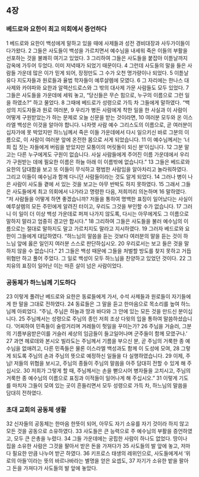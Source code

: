 ## 4장
### 베드로와 요한이 최고 의회에서 증언하다
1 베드로와 요한이 백성에게 말하고 있을 때에 사제들과 성전 경비대장과 사두가이들이 다가왔다.
2 그들은 사도들이 백성을 가르치면서 예수님을 내세워 죽은 이들의 부활을 선포하는 것을 불쾌히 여기고 있었다.
3 그리하여 그들은 사도들을 붙잡아 이튿날까지 감옥에 가두어 두었다. 이미 저녁때가 되었기 때문이다.
4 그런데 사도들의 말을 들은 사람들 가운데 많은 이가 믿게 되어, 장정만도 그 수가 오천 명가량이나 되었다.
5 이튿날 유다 지도자들과 원로들과 율법 학자들이 예루살렘에 모였다.
6 그 자리에는 한나스 대사제와 카야파와 요한과 알렉산드로스와 그 밖의 대사제 가문 사람들도 모두 있었다.
7 그들은 사도들을 가운데에 세워 놓고, “당신들은 무슨 힘으로, 누구의 이름으로 그런 일을 하였소?” 하고 물었다.
8 그때에 베드로가 성령으로 가득 차 그들에게 말하였다. “백성의 지도자들과 원로 여러분,
9 우리가 병든 사람에게 착한 일을 한 사실과 이 사람이 어떻게 구원받았는가 하는 문제로 오늘 신문을 받는 것이라면,
10 여러분 모두와 온 이스라엘 백성은 이것을 알아야 합니다. 나자렛 사람 예수 그리스도의 이름으로, 곧 여러분이 십자가에 못 박았지만 하느님께서 죽은 이들 가운데에서 다시 일으키신 바로 그분의 이름으로, 이 사람이 여러분 앞에 온전한 몸으로 서게 되었습니다.
11 이 예수님께서는 ‘너희 집 짓는 자들에게 버림을 받았지만 모퉁이의 머릿돌이 되신 분’이십니다.
12 그분 말고는 다른 누구에게도 구원이 없습니다. 사실 사람들에게 주어진 이름 가운데에서 우리가 구원받는 데에 필요한 이름은 하늘 아래 이 이름밖에 없습니다.”
13 그들은 베드로와 요한의 담대함을 보고 또 이들이 무식하고 평범한 사람임을 알아차리고 놀라워하였다. 그리고 이들이 예수님과 함께 다니던 사람들이라는 것도 알게 되었다.
14 그러나 병이 나은 사람이 사도들 곁에 서 있는 것을 보고는 아무 반박도 하지 못하였다.
15 그래서 그들은 사도들에게 최고 의회에서 나가라고 명령한 다음, 저희끼리 의논하며
16 말하였다. “저 사람들을 어떻게 하면 좋겠습니까? 저들을 통하여 명백한 표징이 일어났다는 사실이 예루살렘의 모든 주민에게 알려진 터이고, 우리도 그것을 부인할 수가 없습니다.
17 그러니 이 일이 더 이상 백성 가운데로 퍼져 나가지 않도록, 다시는 아무에게도 그 이름으로 말하지 말라고 엄중히 경고만 합시다.”
18 그리하여 그들은 사도들을 불러 예수님의 이름으로는 절대로 말하지도 말고 가르치지도 말라고 지시하였다.
19 그러자 베드로와 요한이 그들에게 대답하였다. “하느님의 말씀을 듣는 것보다 여러분의 말을 듣는 것이 하느님 앞에 옳은 일인지 여러분 스스로 판단하십시오.
20 우리로서는 보고 들은 것을 말하지 않을 수 없습니다.”
21 그들은 백성 때문에 그들을 처벌할 방도를 찾지 못하고 거듭 위협만 하고 풀어 주었다. 그 일로 백성이 모두 하느님을 찬양하고 있었던 것이다.
22 그 치유의 표징이 일어난 이는 마흔 살이 넘은 사람이었다.
### 공동체가 하느님께 기도하다
23 이렇게 풀려난 베드로와 요한은 동료들에게 가서, 수석 사제들과 원로들이 자기들에게 한 말을 그대로 전하였다.
24 동료들은 그 말을 듣고 한마음으로 목소리를 높여 하느님께 아뢰었다. “주님, 주님은 하늘과 땅과 바다와 그 안에 있는 모든 것을 만드신 분이십니다.
25 주님께서는 성령으로 주님의 종인 저희 조상 다윗의 입을 통하여 말씀하셨습니다. ‘어찌하여 민족들이 술렁거리며 겨레들이 헛일을 꾸미는가?
26 주님을 거슬러, 그분의 기름부음받은이를 거슬러 세상의 임금들이 들고일어나며 군주들이 함께 모였구나.’
27 과연 헤로데와 본시오 빌라도는 주님께서 기름을 부으신 분, 곧 주님의 거룩한 종 예수님을 없애려고, 다른 민족들은 물론 이스라엘 백성과도 함께 이 도성에 모여,
28 그렇게 되도록 주님의 손과 주님의 뜻으로 예정하신 일들을 다 실행하였습니다.
29 이제, 주님! 저들의 위협을 보시고, 주님의 종들이 주님의 말씀을 아주 담대히 전할 수 있게 해 주십시오.
30 저희가 그렇게 할 때, 주님께서는 손을 뻗으시어 병자들을 고치시고, 주님의 거룩한 종 예수님의 이름으로 표징과 이적들이 일어나게 해 주십시오.”
31 이렇게 기도를 마치자 그들이 모여 있는 곳이 흔들리면서 모두 성령으로 가득 차, 하느님의 말씀을 담대히 전하였다.
### 초대 교회의 공동체 생활
32 신자들의 공동체는 한마음 한뜻이 되어, 아무도 자기 소유를 자기 것이라 하지 않고 모든 것을 공동으로 소유하였다.
33 사도들은 큰 능력으로 주 예수님의 부활을 증언하였고, 모두 큰 은총을 누렸다.
34 그들 가운데에는 궁핍한 사람이 하나도 없었다. 땅이나 집을 소유한 사람은 그것을 팔아서 받은 돈을 가져다가
35 사도들의 발 앞에 놓고, 저마다 필요한 만큼 나누어 받곤 하였다.
36 키프로스 태생의 레위인으로, 사도들에게서 ‘위로의 아들’이라는 뜻의 바르나바라는 별명을 얻은 요셉도,
37 자기가 소유한 밭을 팔아 그 돈을 가져다가 사도들의 발 앞에 놓았다.
